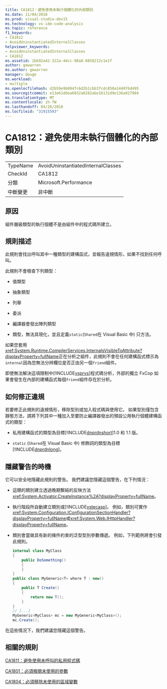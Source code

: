 ```yaml
---
title: CA1812：避免使用未執行個體化的內部類別
ms.date: 11/04/2016
ms.prod: visual-studio-dev15
ms.technology: vs-ide-code-analysis
ms.topic: reference
f1_keywords:
- CA1812
- AvoidUninstantiatedInternalClasses
helpviewer_keywords:
- AvoidUninstantiatedInternalClasses
- CA1812
ms.assetid: 1bb92a42-322a-44cc-98a8-8858212c1e1f
author: gewarren
ms.author: gewarren
manager: douge
ms.workload:
- multiple
ms.openlocfilehash: d2b59e9b0947c6d2b1cbb37cdc850a144976d495
ms.sourcegitcommit: e13e61ddea6032a8282abe16131d9e136a927984
ms.translationtype: MT
ms.contentlocale: zh-TW
ms.lasthandoff: 04/26/2018
ms.locfileid: "31915593"
---
```

# <a name="ca1812-avoid-uninstantiated-internal-classes"></a>CA1812：避免使用未執行個體化的內部類別
|||
|-|-|
|TypeName|AvoidUninstantiatedInternalClasses|
|CheckId|CA1812|
|分類|Microsoft.Performance|
|中斷變更|非中斷|

## <a name="cause"></a>原因
 組件層級類型的執行個體不是由組件中的程式碼所建立。

## <a name="rule-description"></a>規則描述
 此規則會找出呼叫其中一種類型的建構函式，並報告違規情形，如果不找到任何呼叫。

 此規則不會檢查下列類型：

-   值類型

-   抽象類型

-   列舉

-   委派

-   編譯器會發出陣列類型

-   類型，無法具現化，並且定義`static`(`Shared`在 Visual Basic 中) 只方法。

 如果您套用<xref:System.Runtime.CompilerServices.InternalsVisibleToAttribute?displayProperty=fullName>正在分析之組件，此規則不會在任何建構函式標示為`internal`因為您無法分辨欄位是否正由另一個`friend`組件。

 即使無法解決這項限制中[!INCLUDE[vsprvs](../code-quality/includes/vsprvs_md.md)]程式碼分析，外部的獨立 FxCop 如果會發生在內部的建構函式每個`friend`組件存在於分析。

## <a name="how-to-fix-violations"></a>如何修正違規
 若要修正此規則的違規情形，移除型別或加入程式碼與使用它。 如果型別僅包含靜態方法，請將下列其中一種加入至要防止編譯器發出的預設公用執行個體建構函式的類型：

-   私用建構函式的類型為目標[!INCLUDE[dnprdnshort](../code-quality/includes/dnprdnshort_md.md)]1.0 和 1.1 版。

-   `static` (`Shared`在 Visual Basic 中) 修飾詞的類型為目標[!INCLUDE[dnprdnlong](../code-quality/includes/dnprdnlong_md.md)]。

## <a name="when-to-suppress-warnings"></a>隱藏警告的時機
 它可以安全地隱藏此規則的警告。 我們建議您隱藏這個警告，在下列情況：

-   這類的類別建立透過晚期繫結的反映方法<xref:System.Activator.CreateInstance%2A?displayProperty=fullName>。

-   執行階段所自動建立類別或[!INCLUDE[vstecasp](../code-quality/includes/vstecasp_md.md)]。 例如，類別可實作<xref:System.Configuration.IConfigurationSectionHandler?displayProperty=fullName>或<xref:System.Web.IHttpHandler?displayProperty=fullName>。

-   類別會當做具有新的條件約束的泛型型別參數傳遞。 例如，下列範例將會引發此規則。

    ```csharp
    internal class MyClass
    {
        public DoSomething()
        {
        }
    }
    public class MyGeneric<T> where T : new()
    {
        public T Create()
        {
            return new T();
        }
    }
    // [...]
    MyGeneric<MyClass> mc = new MyGeneric<MyClass>();
    mc.Create();
    ```

 在這些情況下，我們建議您隱藏這個警告。

## <a name="related-rules"></a>相關的規則
 [CA1811：避免使用未呼叫的私用程式碼](../code-quality/ca1811-avoid-uncalled-private-code.md)

 [CA1801：必須檢閱未使用的參數](../code-quality/ca1801-review-unused-parameters.md)

 [CA1804：必須移除未使用的區域變數](../code-quality/ca1804-remove-unused-locals.md)